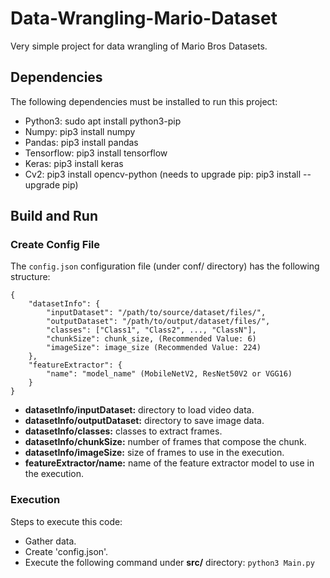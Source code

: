 # Data-Wrangling-Mario-Dataset

Very simple project for data wrangling of Mario Bros Datasets.

## Dependencies

The following dependencies must be installed to run this project:

- Python3: sudo apt install python3-pip
- Numpy: pip3 install numpy
- Pandas: pip3 install pandas
- Tensorflow: pip3 install tensorflow
- Keras: pip3 install keras
- Cv2: pip3 install opencv-python (needs to upgrade pip: pip3 install --upgrade pip)

## Build and Run

### Create Config File

The `config.json` configuration file (under conf/ directory) has the following structure:

```
{
    "datasetInfo": {
        "inputDataset": "/path/to/source/dataset/files/",
        "outputDataset": "/path/to/output/dataset/files/",
        "classes": ["Class1", "Class2", ..., "ClassN"],
        "chunkSize": chunk_size, (Recommended Value: 6)
        "imageSize": image_size (Recommended Value: 224)
    },
    "featureExtractor": {
        "name": "model_name" (MobileNetV2, ResNet50V2 or VGG16)
    }
}
```

- **datasetInfo/inputDataset:** directory to load video data.
- **datasetInfo/outputDataset:** directory to save image data.
- **datasetInfo/classes:** classes to extract frames.
- **datasetInfo/chunkSize:** number of frames that compose the chunk.
- **datasetInfo/imageSize:** size of frames to use in the execution.
- **featureExtractor/name:** name of the feature extractor model to use in the execution.

### Execution

Steps to execute this code:

- Gather data.
- Create 'config.json'.
- Execute the following command under **src/** directory: ```python3 Main.py```
